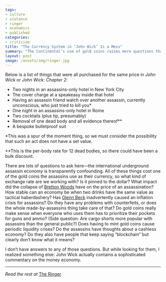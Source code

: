 ```yaml
---
tags:
- culture
- violence
- ringer
- economics
- published
categories:
- criticism
title: "The Currency System in ‘John Wick’ Is a Mess"
summary: "The Continental’s use of gold coins raises more questions than answers—though it’s a bit of nonsense that may actually be a sneaky good depiction of real life"
layout: post
image: /assets/img/ringer.jpg
---
```

Below is a list of things that were all purchased for the same price in _John Wick_ or _John Wick: Chapter 2_:

- Two nights in an assassins-only hotel in New York City
- The cover charge at a speakeasy inside that hotel
- Having an assassin friend watch over another assassin, currently unconscious, who just tried to kill you*
- One night in an assassins-only hotel in Rome
- Two cocktails (plus tip, presumably)
- Removal of one dead body and all evidence thereof**
- A bespoke bulletproof suit

*This was a spur of the moment thing, so we must consider the possibility that such an act does not have a set value.

**This is the per-body rate for 12 dead bodies, so there could have been a bulk discount.

There are lots of questions to ask here—the international underground assassin economy is transparently confounding. All of these things cost one of the gold coins the assassins use as their currency, so what kind of exchange rate are we working with? Is it pinned to the dollar? What impact did the collapse of [Bretton Woods](https://en.wikipedia.org/wiki/Bretton_Woods_system) have on the price of an assassination? How stable can an economy be when two drinks have the same value as tactical haberdashery? Has [Glenn Beck](https://www.businessinsider.com/everything-you-need-to-know-about-the-glenn-beck-goldline-scheme-2010-7) inadvertently caused an inflation crisis for assassins? Do they have any problems with counterfeits, or does the whole made-by-assassins thing take care of that? Do gold coins really make sense when everyone who uses them has to prioritize their pockets for guns and ammo? (Side question: Are cargo shorts more popular with assassins than the general public?) Does having to mint gold coins cause periodic liquidity crises? Do the assassins have thoughts about a cashless economy? Do they also have people that keep saying “blockchain” but clearly don’t know what it means?

I don’t have answers to any of those questions. But while looking for them, I realized something else: John Wick actually contains a sophisticated commentary on the money economy.

---

_Read the rest at_ [The Ringer](https://www.theringer.com/movies/2019/5/15/18623775/john-wick-currency-system-continental).
